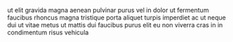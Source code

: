 ut elit gravida magna aenean pulvinar purus vel in dolor ut fermentum faucibus
rhoncus magna tristique porta aliquet turpis imperdiet ac ut neque dui ut vitae
metus ut mattis dui faucibus purus elit eu non viverra cras in in condimentum
risus vehicula